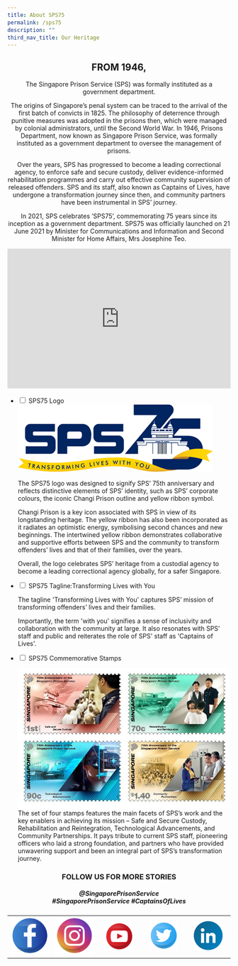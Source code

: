 ```yaml
---
title: About SPS75
permalink: /sps75
description: ""
third_nav_title: Our Heritage
---
```

<center><h2>FROM 1946,</h2>
	
<p>The Singapore Prison Service (SPS) was formally instituted as a government department.</p>

<p>The origins of Singapore’s penal system can be traced to the arrival of the first batch of convicts in 1825. The philosophy of deterrence through punitive measures was adopted in the prisons then, which were managed by colonial administrators, until the Second World War. In 1946, Prisons Department, now known as Singapore Prison Service, was formally instituted as a government department to oversee the management of prisons.</p>

<p>Over the years, SPS has progressed to become a leading correctional agency, to enforce safe and secure custody, deliver evidence-informed rehabilitation programmes and carry out effective community supervision of released offenders. SPS and its staff, also known as Captains of Lives, have undergone a transformation journey since then, and community partners have been instrumental in SPS’ journey.</p>

<p>In 2021, SPS celebrates ’SPS75’, commemorating 75 years since its inception as a government department. SPS75 was officially launched on 21 June 2021 by Minister for Communications and Information and Second Minister for Home Affairs, Mrs Josephine Teo.</p></center>

<iframe title="YouTube video player" src="https://www.youtube.com/embed/aZ1DbO7epB0" width="100%" height="315" frameborder="0" allowfullscreen="allowfullscreen"></iframe>


<ul class="jekyllcodex_accordion">
  <li>
    <input type="checkbox" id="accordion1">
    <label for="accordion1">SPS75 Logo</label>
    <div>
      <img src="/images/SPS75/sps75-logo.png" alt=""><br><p>The SPS75 logo was designed to signify SPS’ 75th anniversary and reflects distinctive elements of SPS’ identity, such as SPS’ corporate colours, the iconic Changi Prison outline and yellow ribbon symbol.</p>

<p>Changi Prison is a key icon associated with SPS in view of its longstanding heritage. The yellow ribbon has also been incorporated as it radiates an optimistic energy, symbolising second chances and new beginnings. The intertwined yellow ribbon demonstrates collaborative and supportive efforts between SPS and the community to transform offenders’ lives and that of their families, over the years.</p>

<p>Overall, the logo celebrates SPS’ heritage from a custodial agency to become a leading correctional agency globally, for a safer Singapore.</p>
    </div>
	</li>  
  <li>
    <input type="checkbox" id="accordion2">
    <label for="accordion2">SPS75 Tagline:Transforming Lives with You</label>
    <div>
      <p>The tagline 'Transforming Lives with You' captures SPS’ mission of transforming offenders’ lives and their families.</p><p>Importantly, the term 'with you' signifies a sense of inclusivity and collaboration with the community at large. It also resonates with SPS' staff and public and reiterates the role of SPS' staff as 'Captains of Lives'.</p>
    </div>
  </li>
  <li>
    <input type="checkbox" id="accordion3">
    <label for="accordion3">SPS75 Commemorative Stamps</label>
    <div>
      <p>
       <img src="/images/SPS75/sps75-stamps-cropped.jpg" alt=""><br>The set of four stamps features the main facets of SPS’s work and the key enablers in achieving its mission – Safe and Secure Custody, Rehabilitation and Reintegration, Technological Advancements, and Community Partnerships. It pays tribute to current SPS staff, pioneering officers who laid a strong foundation, and partners who have provided unwavering support and been an integral part of SPS’s transformation journey.
      </p>
    </div>
  </li>
</ul>

<center><h3> FOLLOW US FOR MORE STORIES </h3>
<h5>@SingaporePrisonService<br>
	#SingaporePrisonService #CaptainsOfLives<h5>
	
<table style="width: 100%; border-collapse: collapse;" border="0">
<tbody>
<tr>
<td style="width: 20%; text-align: center;"><a href="https://www.facebook.com/SingaporePrisonService">
  <img src="/images/SPS75/facebook.png" alt="">
</a></td>
<td style="width: 20%; text-align: center;"><a href="https://www.instagram.com/singaporeprisonservice/">
  <img src="/images/SPS75/instagram.png" alt="">
</a></td>
<td style="width: 20%; text-align: center;"><a href="https://www.youtube.com/c/SingaporePrisonService/videos">
  <img src="/images/SPS75/youtube.png" alt="" style="width:65px;height:65px;">
</a></td>
<td style="width: 20%; text-align: center;"><a href="https://www.twitter.com/SingaporePrison">
  <img src="/images/SPS75/twitter.png" alt="" style="width:65px;height:65px;">
</a></td>
<td style="width: 20%; text-align: center;"><a href="https://sg.linkedin.com/company/singaporeprisonservice">
  <img src="/images/SPS75/linkedin.png" alt="" style="width:65px;height:65px;">
</a></td>
</tr>
</tbody>
</table>